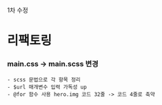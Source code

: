 1차 수정
# 리팩토링

### main.css -> main.scss 변경
```
- scss 문법으로 각 항목 정리
- $url 매개변수 입력 가독성 up
- @for 함수 사용 hero.img 코드 32줄 -> 코드 4줄로 축약